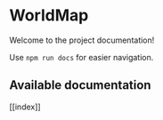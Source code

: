# WorldMap

Welcome to the project documentation!

Use `npm run docs` for easier navigation.

## Available documentation

[[index]]
